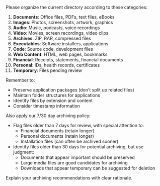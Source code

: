 Please organize the current directory according to these categories:

1. **Documents**: Office files, PDFs, text files, eBooks
2. **Images**: Photos, screenshots, artwork, graphics
3. **Audio**: Music, podcasts, voice recordings
4. **Video**: Movies, screen recordings, video clips
5. **Archives**: ZIP, RAR, compressed files
6. **Executables**: Software installers, applications
7. **Code**: Source code, development files
8. **Web Content**: HTML, web pages, bookmarks
9. **Financial**: Receipts, statements, financial documents
10. **Personal**: IDs, health records, certificates
11. **Temporary**: Files pending review

Remember to:
- Preserve application packages (don't split up related files)
- Maintain folder structures for applications
- Identify files by extension and content
- Consider timestamp information

Also apply our 7/30 day archiving policy:
- Flag files older than 7 days for review, with special attention to:
  - Financial documents (retain longer)
  - Personal documents (retain longer)
  - Installation files (can often be archived sooner)
- Identify files older than 30 days for potential archiving, but use judgment:
  - Documents that appear important should be preserved
  - Large media files are good candidates for archiving
  - Downloads that appear temporary can be suggested for deletion

Explain your archiving recommendations with clear rationale.